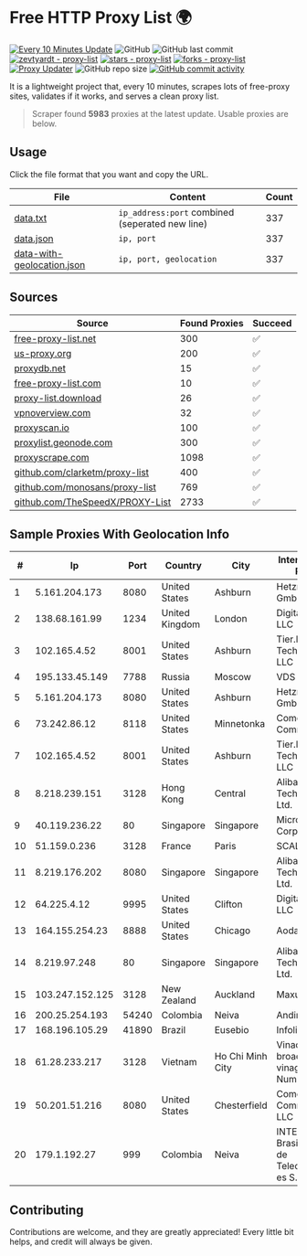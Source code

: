 
# Free HTTP Proxy List 🌍

[![Every 10 Minutes Update](https://github.com/mertguvencli/http-proxy-list/actions/workflows/main.yml/badge.svg?branch=main)](https://github.com/mertguvencli/http-proxy-list/actions/workflows/main.yml)
![GitHub](https://img.shields.io/github/license/mertguvencli/http-proxy-list)
![GitHub last commit](https://img.shields.io/github/last-commit/mertguvencli/http-proxy-list)
[![zevtyardt - proxy-list](https://img.shields.io/static/v1?label=zevtyardt&message=proxy-list&color=blue&logo=github)](https://github.com/zevtyardt/proxy-list "Go to GitHub repo")
[![stars - proxy-list](https://img.shields.io/github/stars/zevtyardt/proxy-list?style=social)](https://github.com/zevtyardt/proxy-list)
[![forks - proxy-list](https://img.shields.io/github/forks/zevtyardt/proxy-list?style=social)](https://github.com/zevtyardt/proxy-list)
[![Proxy Updater](https://github.com/zevtyardt/proxy-list/workflows/Proxy%20Updater/badge.svg)](https://github.com/zevtyardt/proxy-list/actions?query=workflow:"Proxy+Updater")
![GitHub repo size](https://img.shields.io/github/repo-size/zevtyardt/proxy-list)
[![GitHub commit activity](https://img.shields.io/github/commit-activity/m/zevtyardt/proxy-list?logo=commits)](https://github.com/zevtyardt/proxy-list/commits/main)

It is a lightweight project that, every 10 minutes, scrapes lots of free-proxy sites, validates if it works, and serves a clean proxy list.

> Scraper found **5983** proxies at the latest update. Usable proxies are below.

## Usage

Click the file format that you want and copy the URL.

|File|Content|Count|
|----|-------|-----|
|[data.txt](https://raw.githubusercontent.com/mertguvencli/http-proxy-list/main/proxy-list/data.txt)|`ip_address:port` combined (seperated new line)|337|
|[data.json](https://raw.githubusercontent.com/mertguvencli/http-proxy-list/main/proxy-list/data.json)|`ip, port`|337|
|[data-with-geolocation.json](https://raw.githubusercontent.com/mertguvencli/http-proxy-list/main/proxy-list/data-with-geolocation.json)|`ip, port, geolocation`|337|

## Sources

|Source|Found Proxies|Succeed|
|------|-------------|-------|
|[free-proxy-list.net](https://free-proxy-list.net)|300|✅|
|[us-proxy.org](https://www.us-proxy.org)|200|✅|
|[proxydb.net](http://proxydb.net)|15|✅|
|[free-proxy-list.com](https://free-proxy-list.com/?page=&port=&type%5B%5D=http&type%5B%5D=https&up_time=0&search=Search)|10|✅|
|[proxy-list.download](https://www.proxy-list.download/HTTP)|26|✅|
|[vpnoverview.com](https://vpnoverview.com/privacy/anonymous-browsing/free-proxy-servers)|32|✅|
|[proxyscan.io](https://www.proxyscan.io)|100|✅|
|[proxylist.geonode.com](https://proxylist.geonode.com/api/proxy-list?limit=300&page=1&sort_by=lastChecked&sort_type=desc&protocols=http,https)|300|✅|
|[proxyscrape.com](https://api.proxyscrape.com/v2/?request=displayproxies&protocol=http&timeout=10000&country=all&ssl=all&anonymity=all)|1098|✅|
|[github.com/clarketm/proxy-list](https://raw.githubusercontent.com/clarketm/proxy-list/master/proxy-list-raw.txt)|400|✅|
|[github.com/monosans/proxy-list](https://raw.githubusercontent.com/monosans/proxy-list/main/proxies/http.txt)|769|✅|
|[github.com/TheSpeedX/PROXY-List](https://raw.githubusercontent.com/TheSpeedX/PROXY-List/master/http.txt)|2733|✅|


## Sample Proxies With Geolocation Info

|#|Ip|Port|Country|City|Internet Service Provider|
|-|--|----|-------|----|-------------------------|
|1|5.161.204.173|8080|United States|Ashburn|Hetzner Online GmbH|
|2|138.68.161.99|1234|United Kingdom|London|DigitalOcean, LLC|
|3|102.165.4.52|8001|United States|Ashburn|Tier.Net Technologies LLC|
|4|195.133.45.149|7788|Russia|Moscow|VDS|
|5|5.161.204.173|8080|United States|Ashburn|Hetzner Online GmbH|
|6|73.242.86.12|8118|United States|Minnetonka|Comcast Cable Communications|
|7|102.165.4.52|8001|United States|Ashburn|Tier.Net Technologies LLC|
|8|8.218.239.151|3128|Hong Kong|Central|Alibaba (US) Technology Co., Ltd.|
|9|40.119.236.22|80|Singapore|Singapore|Microsoft Corporation|
|10|51.159.0.236|3128|France|Paris|SCALEWAY|
|11|8.219.176.202|8080|Singapore|Singapore|Alibaba (US) Technology Co., Ltd.|
|12|64.225.4.12|9995|United States|Clifton|DigitalOcean, LLC|
|13|164.155.254.23|8888|United States|Chicago|Aodao Inc|
|14|8.219.97.248|80|Singapore|Singapore|Alibaba (US) Technology Co., Ltd.|
|15|103.247.152.125|3128|New Zealand|Auckland|Maxum Data Ltd|
|16|200.25.254.193|54240|Colombia|Neiva|Andinet ON Line|
|17|168.196.105.29|41890|Brazil|Eusebio|Infolink Telecom|
|18|61.28.233.217|3128|Vietnam|Ho Chi Minh City|Vinadata broadcast via vinagame AS Number|
|19|50.201.51.216|8080|United States|Chesterfield|Comcast Cable Communications, LLC|
|20|179.1.192.27|999|Colombia|Neiva|INTERNEXA Brasil Operadora de Telecomunica??es S.A|



## Contributing

Contributions are welcome, and they are greatly appreciated! Every
little bit helps, and credit will always be given.

